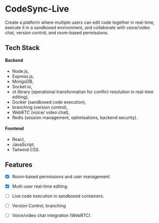 # CodeSync-Live

Create a platform where multiple users can edit code together in real-time, execute it in a sandboxed environment, and collaborate with voice/video chat, version control, and room-based permissions.

## Tech Stack
#### Backend
- Node.js, 
- Express.js, 
- MongoDB, 
- Socket.io, 
- ot library (operational transformation for conflict resolution in real-time editing),
- Docker (sandboxed code execution),
- branching (version control),
- WebRTC (voice/ video chat),
- Redis (session management, optimisations, backend security).

#### Frontend
- React,
- JavaScript,
- Tailwind CSS.


## Features
- [x] Room-based permissions and user management.
- [x] Multi-user real-time editing.
- [ ] Live code execution in sandboxed containers.
- [ ] Version Control, branching
- [ ] Voice/video chat integration (WebRTC).


